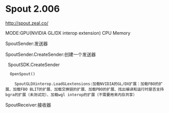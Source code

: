 # Spout 2.006
http://spout.zeal.co/

MODE:GPU(NVIDIA GL/DX interop extension) CPU Memory

SpoutSender:发送器

  SpoutSender.CreateSender:创建一个发送器
    
    SpoutSDK.CreateSender

      OpenSpout()
        
        SpoutGLDXinterop.LoadGLextensions:加载NVIDIA的GL/DX扩展：加载FBO的扩展、加载FBO BLIT的扩展、加载交换链的扩展、加载PBO的扩展、找出编译和运行时是否支持bgra的扩展（未测试完）、加载wgl interop的扩展（不需要用来内存共享）



SpoutReceiver:接收器
